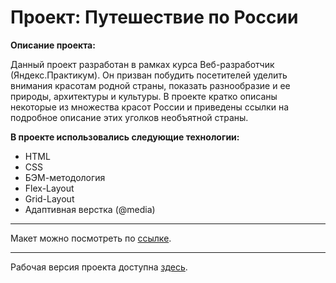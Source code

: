 # Проект: Путешествие по России


**Описание проекта:**

Данный проект разработан в рамках курса Веб-разработчик (Яндекс.Практикум).
Он призван побудить посетителей уделить внимания красотам родной страны, показать разнообразие и ее природы, архитектуры и культуры.
В проекте кратко описаны некоторые из множества красот России и приведены ссылки на подробное описание этих уголков необъятной страны.

**В проекте использовались следующие технологии:**

* HTML
* CSS
* БЭМ-методология
* Flex-Layout
* Grid-Layout
* Адаптивная верстка (@media)

____
Макет можно посмотреть по [ссылке](https://www.figma.com/file/5S2WSbEFL6awjVWJ0NWL8Q/Sprint-3_-Russia-_-desktop-mobile?node-id=28503%3A0).

____
Рабочая версия проекта доступна [здесь](https://evgenytomson.github.io/russian-travel/).
